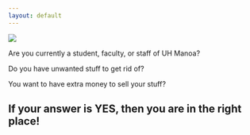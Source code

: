 ```yaml
---
layout: default
---
```

<Image src="https://manoa.hawaii.edu/wp/wp-content/uploads/2020/08/visitors-faqs-hero-1024x585.jpg">

<p>Are you currently a student, faculty, or staff of UH Manoa?<p>
<p>Do you have unwanted stuff to get rid of?<p>
<p>You want to have extra money to sell your stuff?<p>

<h2>If your answer is YES, then you are in the right place!<h2>
